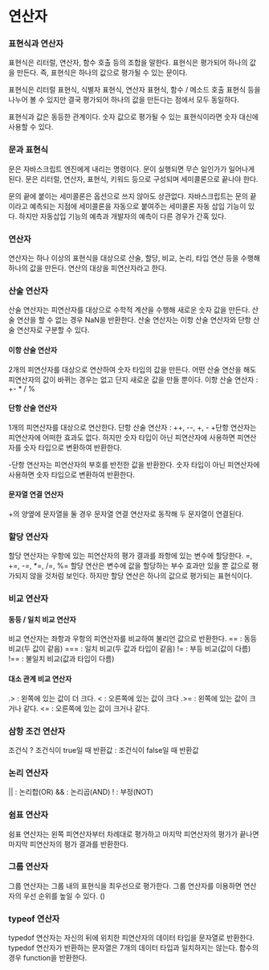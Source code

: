 # 연산자
### 표현식과 연산자
표현식은 리터럴, 연산자, 함수 호출 등의 조합을 말한다. 표현식은 평가되어 하나의 값을 만든다. 즉, 표현식은 하나의 값으로 평가될 수 있는 문이다.

표현식은 리터럴 표현식, 식별자 표현식, 연산자 표현식, 함수 / 메소드 호출 표현식 등을 나누어 볼 수 있지만 결국 평가되어 하나의 값을 만든다는 점에서 모두 동일하다.

표현식과 값은 동등한 관계이다. 숫자 값으로 평가될 수 있는 표현식이라면 숫자 대신에 사용할 수 있다.

### 문과 표현식
문은 자바스크립트 엔진에게 내리는 명령이다. 문이 실행되면 무슨 일인가가 일어나게 된다.
문은 리터럴, 연산자, 표현식, 키워드 등으로 구성되며 세미콜론으로 끝나야 한다.

문의 끝에 붙이는 세미콜론은 옵션으로 쓰지 않아도 상관없다. 자바스크립트는 문의 끝이라고 예측되는 지점에 세미콜론을 자동으로 붙여주는 세미콜론 자동 삽입 기능이 있다. 하지만 자동삽입 기능의 예측과 개발자의 예측이 다른 경우가 간혹 있다.

### 연산자
연산자는 하나 이상의 표현식을 대상으로 산술, 할당, 비교, 논리, 타입 연산 등을 수행해 하나의 값을 만든다. 연산의 대상을 피연산자라고 한다.

### 산술 연산자
산술 연산자는 피연산자를 대상으로 수학적 계산을 수행해 새로운 숫자 값을 만든다. 산술 연산을 할 수 없는 경우 NaN을 반환한다. 산술 연산자는 이항 산술 연산자와 단항 산술 연산자로 구분할 수 있다.

#### 이항 산술 연산자
2개의 피연산자를 대상으로 연산하여 숫자 타입의 값을 만든다.
어떤 산술 연산을 해도 피연산자의 값이 바뀌는 경우는 없고 단지 새로운 값을 만들 뿐이다.
이항 산술 연산자 : +- * / %

#### 단항 산술 연산자
1개의 피연산자를 대상으로 연산한다.	단항 산술 연산자 : ++, --, +, -
+단항 연산자는 피연산자에 어떠한 효과도 없다. 하지만 숫자 타입이 아닌 피연산자에 사용하면 피연산자를 숫자 타입으로 변환하여 반환한다.

-단항 연산자는 피연산자의 부호를 반전한 값을 반환한다. 숫자 타입이 아닌 피연산자에 사용하면 숫자 타입으로 변환하여 반환한다.

#### 문자열 연결 연산자
+의 양옆에 문자열을 둘 경우 문자열 연결 연산자로 동작해 두 문자열이 연결된다.

### 할당 연산자
할당 연산자는 우항에 있는 피연산자의 평가 결과를 좌항에 있는 변수에 할당한다.
=, +=, -=, *=, /=, %=
할당 연산은 변수에 값을 할당하는 부수 효과만 있을 뿐 값으로 평가되지 않을 것처럼 보인다.
하지만 할당 연산은 하나의 값으로 평가되는 표현식이다.

### 비교 연산자
#### 동등 / 일치 비교 연산자
비교 연산자는 좌항과 우항의 피연산자를 비교하여 불리언 값으로 반환한다.
== : 동등 비교(두 값이 같음)
=== : 일치 비교(두 값과 타입이 같음)
!= : 부등 비교(값이 다름)
!== : 불일치 비교(값과 타입이 다름)

#### 대소 관계 비교 연산자
.> : 왼쪽에 있는 값이 더 크다.
< : 오른쪽에 있는 값이 크다
.>= : 왼쪽에 있는 값이 크거나 같다.
<= : 오른쪽에 있는 값이 크거나 같다.

### 삼항 조건 연산자
조건식 ? 조건식이 true일 때 반환값 : 조건식이 false일 때 반환값

### 논리 연산자
|| : 논리합(OR)
&& : 논리곱(AND)
! : 부정(NOT)

### 쉼표 연산자
쉼표 연산자는 왼쪽 피연산자부터 차례대로 평가하고 마지막 피연산자의 평가가 끝나면 마지막 피연산자의 평가 결과를 반환한다.

### 그룹 연산자
그룹 연산자는 그룹 내의 표현식을 최우선으로 평가한다. 그룹 연산자를 이용하면 연산자의 우선 순위를 높일 수 있다. ()

### typeof 연산자
typedof 연산자는 자신의 뒤에 위치한 피연산자의 데이터 타입을 문자열로 반환한다. typedof 연산자가 반환하는 문자열은 7개의 데이터 타입과 일치하지는 않는다. 함수의 경우 function을 반환한다.
